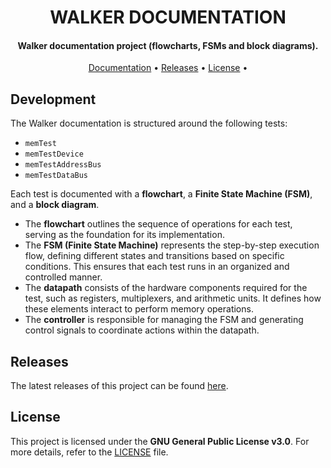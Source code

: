 <h1 align="center">
    WALKER DOCUMENTATION
    <br>
</h1>

<h4 align="center">Walker documentation project (flowcharts, FSMs and block diagrams).</h4>

<p align="center">
    <a href="#documentation">Documentation</a> •
    <a href="#releases">Releases</a> •
    <a href="#license">License</a> •
</p>


## Development

The Walker documentation is structured around the following tests:
- `memTest`
- `memTestDevice`
- `memTestAddressBus`
- `memTestDataBus`

Each test is documented with a **flowchart**, a **Finite State Machine (FSM)**, and a **block diagram**.

- The **flowchart** outlines the sequence of operations for each test, serving as the foundation for its implementation.
- The **FSM (Finite State Machine)** represents the step-by-step execution flow, defining different states and transitions based on specific conditions. This ensures that each test runs in an organized and controlled manner.
- The **datapath** consists of the hardware components required for the test, such as registers, multiplexers, and arithmetic units. It defines how these elements interact to perform memory operations.
- The **controller** is responsible for managing the FSM and generating control signals to coordinate actions within the datapath.


## Releases

The latest releases of this project can be found [here](https://github.com/rebeccaquintino/walker/releases).


## License

This project is licensed under the **GNU General Public License v3.0**. For more details, refer to the [LICENSE](https://www.gnu.org/licenses/gpl-3.0.html) file.

